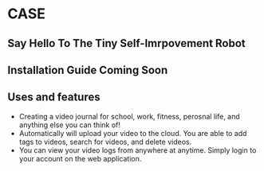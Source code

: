 # CASE

## Say Hello To The Tiny Self-Imrpovement Robot

## Installation Guide Coming Soon

## Uses and features
- Creating a video journal for school, work, fitness, perosnal life, and anything else you can think of!
- Automatically will upload your video to the cloud. You are able to add tags to videos, search for videos, and delete videos.
- You can view your video logs from anywhere at anytime. Simply login to your account on the web application.
